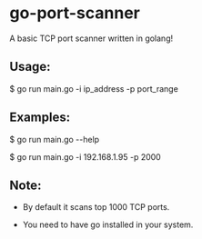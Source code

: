 # go-port-scanner
A basic TCP port scanner written in golang! 

## Usage:

$ go run main.go -i ip_address -p port_range

## Examples:
$ go run main.go --help

$ go run main.go -i 192.168.1.95 -p 2000

## Note:
- By default it scans top 1000 TCP ports.

- You need to have go installed in your system.

